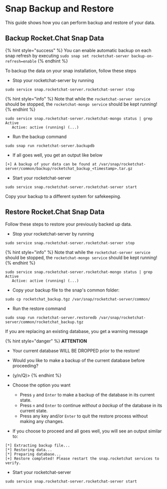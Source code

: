 # Snap Backup and Restore

This guide shows how you can perform backup and restore of your data.

## Backup Rocket.Chat Snap Data

{% hint style="success" %}
You can enable automatic backup on each snap refresh by executing `sudo snap set rocketchat-server backup-on-refresh=enable`
{% endhint %}

To backup the data on your snap installation, follow these steps

* Stop your rocketchat-server by running

```
sudo service snap.rocketchat-server.rocketchat-server stop
```

{% hint style="info" %}
Note that while the `rocketchat-server service` should be stopped, the `rocketchat-mongo service` should be kept running!
{% endhint %}

```
sudo service snap.rocketchat-server.rocketchat-mongo status | grep Active
   Active: active (running) (...)
```

* Run the backup command

```
sudo snap run rocketchat-server.backupdb
```

* If all goes well, you get an output like below

```
[+] A backup of your data can be found at /var/snap/rocketchat-server/common/backup/rocketchat_backup_<timestamp>.tar.gz
```

* Start your rocketchat-server

```
sudo service snap.rocketchat-server.rocketchat-server start
```

Copy your backup to a different system for safekeeping.

## Restore Rocket.Chat Snap Data

Follow these steps to restore your previously backed up data.

* Stop your rocketchat-server by running

```
sudo service snap.rocketchat-server.rocketchat-server stop
```

{% hint style="info" %}
Note that while the `rocketchat-server service` should be stopped, the `rocketchat-mongo service` should be kept running!
{% endhint %}

```
sudo service snap.rocketchat-server.rocketchat-mongo status | grep Active
   Active: active (running) (...)
```

* Copy your backup file to the snap's common folder:

```
sudo cp rocketchat_backup.tgz /var/snap/rocketchat-server/common/
```

* Run the restore command

```
sudo snap run rocketchat-server.restoredb /var/snap/rocketchat-server/common/rocketchat_backup.tgz
```

If you are replacing an existing database, you get a warning message

{% hint style="danger" %}
**ATTENTION**

* Your current database WILL BE DROPPED prior to the restore!
* Would you like to make a backup of the current database before proceeding?
* (y/n/Q)>
{% endhint %}

* Choose the option you want
  * Press `y` and `Enter` to make a backup of the database in its current state.
  * Press `n` and `Enter` to continue _without a backup_ of the database in its current state.
  * Press any key and/or `Enter` to quit the restore process without making any changes.
* If you choose to proceed and all goes well, you will see an output similar to:

```
[*] Extracting backup file...
[*] Restoring data...
[*] Preparing database...
[+] Restore completed! Please restart the snap.rocketchat services to verify.
```

* Start your rocketchat-server

```
sudo service snap.rocketchat-server.rocketchat-server start
```
